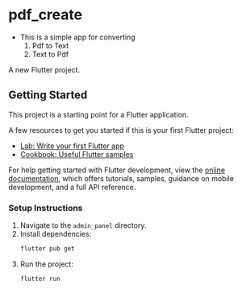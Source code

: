 # pdf_create
- This is a simple app for converting
    1. Pdf to Text
    2. Text to Pdf

A new Flutter project.

## Getting Started

This project is a starting point for a Flutter application.

A few resources to get you started if this is your first Flutter project:

- [Lab: Write your first Flutter app](https://docs.flutter.dev/get-started/codelab)
- [Cookbook: Useful Flutter samples](https://docs.flutter.dev/cookbook)

For help getting started with Flutter development, view the
[online documentation](https://docs.flutter.dev/), which offers tutorials,
samples, guidance on mobile development, and a full API reference.


### Setup Instructions
1. Navigate to the `admin_panel` directory.
2. Install dependencies:
   ```bash
   flutter pub get
3. Run the project:
    ```bash
    flutter run
